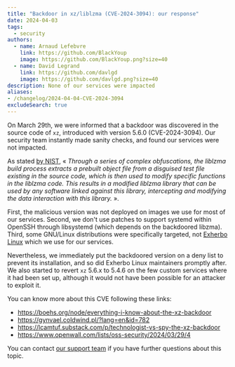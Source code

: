 ```yaml
---
title: "Backdoor in xz/liblzma (CVE-2024-3094): our response"
date: 2024-04-03
tags:
  - security
authors:
  - name: Arnaud Lefebvre
    link: https://github.com/BlackYoup
    image: https://github.com/BlackYoup.png?size=40
  - name: David Legrand
    link: https://github.com/davlgd
    image: https://github.com/davlgd.png?size=40
description: None of our services were impacted
aliases:
- /changelog/2024-04-04-CVE-2024-3094
excludeSearch: true
---
```


On March 29th, we were informed that a backdoor was discovered in the source code of `xz`, introduced with version 5.6.0 (CVE-2024-3094). Our security team instantly made sanity checks, and found our services were not impacted.

As stated [by NIST](https://nvd.nist.gov/vuln/detail/CVE-2024-3094), « *Through a series of complex obfuscations, the liblzma build process extracts a prebuilt object file from a disguised test file existing in the source code, which is then used to modify specific functions in the liblzma code. This results in a modified liblzma library that can be used by any software linked against this library, intercepting and modifying the data interaction with this library.* ».

First, the malicious version was not deployed on images we use for most of our services. Second, we don't use patches to support systemd within OpenSSH through libsystemd (which depends on the backdoored libzma). Third, some GNU/Linux distributions were specifically targeted, not [Exherbo Linux](https://www.exherbolinux.org/) which we use for our services.

Nevertheless, we immediately put the backdoored version on a deny list to prevent its installation, and so did Exherbo Linux maintainers promptly after. We also started to revert `xz` 5.6.x to 5.4.6 on the few custom services where it had been set up, although it would not have been possible for an attacker to exploit it.

You can know more about this CVE following these links:

* https://boehs.org/node/everything-i-know-about-the-xz-backdoor
* https://gynvael.coldwind.pl/?lang=en&id=782
* https://lcamtuf.substack.com/p/technologist-vs-spy-the-xz-backdoor
* https://www.openwall.com/lists/oss-security/2024/03/29/4

You can contact [our support team](https://console.clever-cloud.com/ticket-center-choice) if you have further questions about this topic.